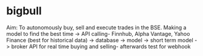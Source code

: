 # bigbull
Aim: To autonomously buy, sell and execute trades in the BSE. Making a model to find the best time
-> API calling- Finnhub, Alpha Vantage, Yahoo Finance (best for historical data)
-> database
-> model
-> short term model
-> broker API for real time buying and selling- afterwards
test for webhook
